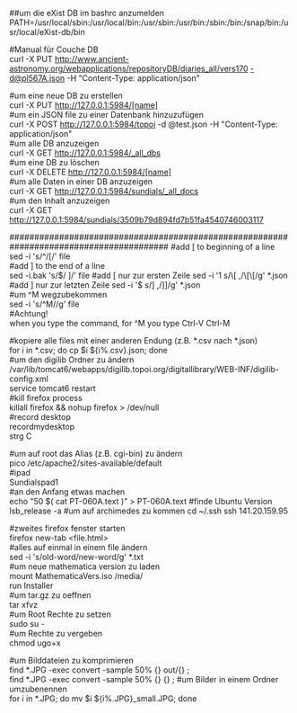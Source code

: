 ##um die eXist DB im bashrc anzumelden   
PATH=/usr/local/sbin:/usr/local/bin:/usr/sbin:/usr/bin:/sbin:/bin:/snap/bin:/usr/local/eXist-db/bin   


 

#Manual für Couche DB  
curl -X PUT http://www.ancient-astronomy.org/webapplications/repositoryDB/diaries_all/vers170 -d@pl567A.json -H  "Content-Type: application/json"  

#um eine neue DB zu erstellen  
curl -X PUT http://127.0.0.1:5984/[name]  
#um ein JSON file zu einer Datenbank hinzuzufügen  
curl -X POST http://127.0.0.1:5984/topoi -d @test.json -H "Content-Type: application/json"  
#um alle DB anzuzeigen  
curl -X GET http://127.0.0.1:5984/_all_dbs  
#um eine DB zu löschen  
curl -X DELETE http://127.0.0.1:5984/[name]  
#um alle Daten in einer DB anzuzeigen  
curl -X GET http://127.0.0.1:5984/sundials/_all_docs  
#um den Inhalt anzuzeigen  
curl -X GET http://127.0.0.1:5984/sundials/3509b79d894fd7b51fa4540746003117  
 
 

########################################################################################
#add [ to beginning of a line  
sed -i 's/^/[/' file  
#add ] to the end of a line  
sed -i.bak 's/$/ ]/' file  
#add [ nur zur ersten Zeile  
sed -i '1 s/\[ ,/\[\[/g' *.json  
#add ] nur zur letzten Zeile  
sed -i '$ s/\] ,/\]\]/g' *.json  
#um ^M wegzubekommen  
sed -i 's/^M//g' file  
#Achtung!  
when you type the command, for ^M you type Ctrl-V Ctrl-M  
 
#kopiere alle files mit einer anderen Endung (z.B. *.csv nach *.json)  
for i in *.csv; do cp $i ${i%.csv}.json; done  
#um den digilib Ordner zu ändern  
/var/lib/tomcat6/webapps/digilib.topoi.org/digitallibrary/WEB-INF/digilib-config.xml  
service tomcat6 restart  
#kill firefox process  
killall firefox && nohup firefox > /dev/null  
#record desktop  
recordmydesktop  
strg C  
 
#um auf root das Alias (z.B. cgi-bin) zu ändern  
pico /etc/apache2/sites-available/default  
#ipad  
Sundialspad1   
#an den Anfang etwas machen  
echo "50 $( cat PT-060A.text )" > PT-060A.text
#finde Ubuntu Version
lsb_release -a
#um auf archimedes zu kommen
cd ~/.ssh
ssh 141.20.159.95

#zweites firefox fenster starten  
firefox new-tab <file.html>  
#alles auf einmal in einem file ändern  
sed -i 's/old-word/new-word/g' *.txt  
#um neue mathematica version zu laden  
mount MathematicaVers.iso /media/<file>  
run Installer  
#um tar.gz zu oeffnen  
tar xfvz  
#um Root Rechte zu setzen  
sudo su -  
#um Rechte zu vergeben  
chmod ugo+x  

#um Bilddateien zu komprimieren  
find *.JPG -exec convert -sample 50% {} out/{} \;  
find *.JPG -exec convert -sample 50% {} {} \;
#um Bilder in einem Ordner umzubenennen  
for i in *.JPG; do mv $i ${i%.JPG}_small.JPG; done  
 
